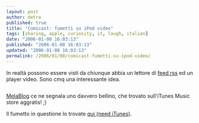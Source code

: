 ```yaml
---
layout: post
author: detro
published: true
title: "Comicast: fumetti su iPod video"
tags: [sharing, apple, curiosity, it, laugh, italian]
date: "2006-01-08 16:03:13"
published: "2006-01-08 16:03:13"
updated: "2006-01-08 16:03:13"
permalink: /2006/01/08/comicast-fumetti-su-ipod-video/
---
```


In realtà possono essere visti da chiunque abbia un lettore di <a href="http://it.wikipedia.org/wiki/RSS">feed rss</a> ed un player video.
Sono cmq una interessante idea.

<img src="http://www.melablog.it/uploads/Comicast.jpg" alt="" />

<a target="_new" href="http://www.melablog.it/post/1302/i-comicast-e-le-potenzialita-del-fumetto-su-itunes">MelaBlog</a> ce ne segnala uno davvero bellino, che trovato sull'iTunes Music store aggratis! ;)

Il fumetto in questione lo trovate <a target="_new" href="http://phobos.apple.com/WebObjects/MZStore.woa/wa/viewPodcast?id=110906099">qui (need iTunes)</a>.
